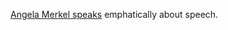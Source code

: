 <a href="https://twitter.com/PabloPerezA/status/1266286333607071745">Angela Merkel speaks</a> emphatically about speech. 
